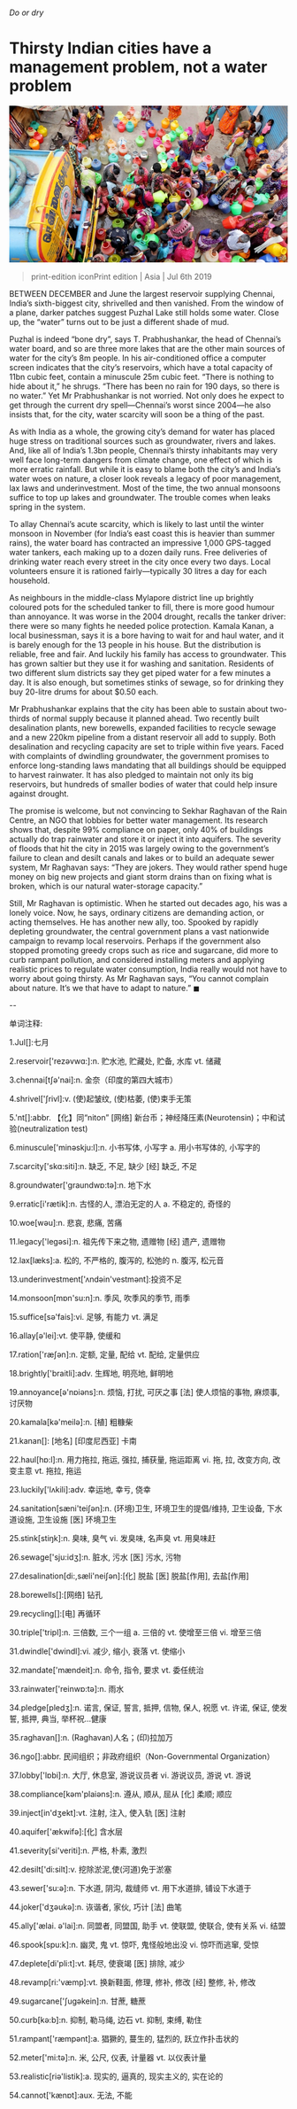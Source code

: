 ###### Do or dry

# Thirsty Indian cities have a management problem, not a water problem 

![image](images/20190706_ASP002_1.jpg) 

> print-edition iconPrint edition | Asia | Jul 6th 2019 

BETWEEN DECEMBER and June the largest reservoir supplying Chennai, India’s sixth-biggest city, shrivelled and then vanished. From the window of a plane, darker patches suggest Puzhal Lake still holds some water. Close up, the “water” turns out to be just a different shade of mud. 

Puzhal is indeed “bone dry”, says T. Prabhushankar, the head of Chennai’s water board, and so are three more lakes that are the other main sources of water for the city’s 8m people. In his air-conditioned office a computer screen indicates that the city’s reservoirs, which have a total capacity of 11bn cubic feet, contain a minuscule 25m cubic feet. “There is nothing to hide about it,” he shrugs. “There has been no rain for 190 days, so there is no water.” Yet Mr Prabhushankar is not worried. Not only does he expect to get through the current dry spell—Chennai’s worst since 2004—he also insists that, for the city, water scarcity will soon be a thing of the past. 

As with India as a whole, the growing city’s demand for water has placed huge stress on traditional sources such as groundwater, rivers and lakes. And, like all of India’s 1.3bn people, Chennai’s thirsty inhabitants may very well face long-term dangers from climate change, one effect of which is more erratic rainfall. But while it is easy to blame both the city’s and India’s water woes on nature, a closer look reveals a legacy of poor management, lax laws and underinvestment. Most of the time, the two annual monsoons suffice to top up lakes and groundwater. The trouble comes when leaks spring in the system. 

To allay Chennai’s acute scarcity, which is likely to last until the winter monsoon in November (for India’s east coast this is heavier than summer rains), the water board has contracted an impressive 1,000 GPS-tagged water tankers, each making up to a dozen daily runs. Free deliveries of drinking water reach every street in the city once every two days. Local volunteers ensure it is rationed fairly—typically 30 litres a day for each household. 

As neighbours in the middle-class Mylapore district line up brightly coloured pots for the scheduled tanker to fill, there is more good humour than annoyance. It was worse in the 2004 drought, recalls the tanker driver: there were so many fights he needed police protection. Kamala Kanan, a local businessman, says it is a bore having to wait for and haul water, and it is barely enough for the 13 people in his house. But the distribution is reliable, free and fair. And luckily his family has access to groundwater. This has grown saltier but they use it for washing and sanitation. Residents of two different slum districts say they get piped water for a few minutes a day. It is also enough, but sometimes stinks of sewage, so for drinking they buy 20-litre drums for about $0.50 each. 

Mr Prabhushankar explains that the city has been able to sustain about two-thirds of normal supply because it planned ahead. Two recently built desalination plants, new borewells, expanded facilities to recycle sewage and a new 220km pipeline from a distant reservoir all add to supply. Both desalination and recycling capacity are set to triple within five years. Faced with complaints of dwindling groundwater, the government promises to enforce long-standing laws mandating that all buildings should be equipped to harvest rainwater. It has also pledged to maintain not only its big reservoirs, but hundreds of smaller bodies of water that could help insure against drought. 

The promise is welcome, but not convincing to Sekhar Raghavan of the Rain Centre, an NGO that lobbies for better water management. Its research shows that, despite 99% compliance on paper, only 40% of buildings actually do trap rainwater and store it or inject it into aquifers. The severity of floods that hit the city in 2015 was largely owing to the government’s failure to clean and desilt canals and lakes or to build an adequate sewer system, Mr Raghavan says: “They are jokers. They would rather spend huge money on big new projects and giant storm drains than on fixing what is broken, which is our natural water-storage capacity.” 

Still, Mr Raghavan is optimistic. When he started out decades ago, his was a lonely voice. Now, he says, ordinary citizens are demanding action, or acting themselves. He has another new ally, too. Spooked by rapidly depleting groundwater, the central government plans a vast nationwide campaign to revamp local reservoirs. Perhaps if the government also stopped promoting greedy crops such as rice and sugarcane, did more to curb rampant pollution, and considered installing meters and applying realistic prices to regulate water consumption, India really would not have to worry about going thirsty. As Mr Raghavan says, “You cannot complain about nature. It’s we that have to adapt to nature.” ◼ 

-- 

 单词注释:

1.Jul[]:七月 

2.reservoir['rezәvwɑ:]:n. 贮水池, 贮藏处, 贮备, 水库 vt. 储藏 

3.chennai[tʃə'nai]:n. 金奈（印度的第四大城市） 

4.shrivel['ʃrivl]:v. (使)起皱纹, (使)枯萎, (使)束手无策 

5.'nt[]:abbr. 【化】同“niton” [网络] 新台币；神经降压素(Neurotensin)；中和试验(neutralization test) 

6.minuscule['minәskju:l]:n. 小书写体, 小写字 a. 用小书写体的, 小写字的 

7.scarcity['skɑ:siti]:n. 缺乏, 不足, 缺少 [经] 缺乏, 不足 

8.groundwater['graundwɒ:tә]:n. 地下水 

9.erratic[i'rætik]:n. 古怪的人, 漂泊无定的人 a. 不稳定的, 奇怪的 

10.woe[wәu]:n. 悲哀, 悲痛, 苦痛 

11.legacy['legәsi]:n. 祖先传下来之物, 遗赠物 [经] 遗产, 遗赠物 

12.lax[læks]:a. 松的, 不严格的, 腹泻的, 松弛的 n. 腹泻, 松元音 

13.underinvestment['ʌndәin'vestmәnt]:投资不足 

14.monsoon[mɒn'su:n]:n. 季风, 吹季风的季节, 雨季 

15.suffice[sә'fais]:vi. 足够, 有能力 vt. 满足 

16.allay[ә'lei]:vt. 使平静, 使缓和 

17.ration['ræʃәn]:n. 定额, 定量, 配给 vt. 配给, 定量供应 

18.brightly['braitli]:adv. 生辉地, 明亮地, 鲜明地 

19.annoyance[ә'nɒiәns]:n. 烦恼, 打扰, 可厌之事 [法] 使人烦恼的事物, 麻烦事, 讨厌物 

20.kamala[kә'meilә]:n. [植] 粗糠柴 

21.kanan[]: [地名] [印度尼西亚] 卡南 

22.haul[hɒ:l]:n. 用力拖拉, 拖运, 强拉, 捕获量, 拖运距离 vi. 拖, 拉, 改变方向, 改变主意 vt. 拖拉, 拖运 

23.luckily['lʌkili]:adv. 幸运地, 幸亏, 侥幸 

24.sanitation[sæni'teiʃәn]:n. (环境)卫生, 环境卫生的提倡/维持, 卫生设备, 下水道设施, 卫生设施 [医] 环境卫生 

25.stink[stiŋk]:n. 臭味, 臭气 vi. 发臭味, 名声臭 vt. 用臭味赶 

26.sewage['sju:idʒ]:n. 脏水, 污水 [医] 污水, 污物 

27.desalination[di:,sæli'neiʃәn]:[化] 脱盐 [医] 脱盐[作用], 去盐[作用] 

28.borewells[]:[网络] 钻孔 

29.recycling[]:[电] 再循环 

30.triple['tripl]:n. 三倍数, 三个一组 a. 三倍的 vt. 使增至三倍 vi. 增至三倍 

31.dwindle['dwindl]:vi. 减少, 缩小, 衰落 vt. 使缩小 

32.mandate['mændeit]:n. 命令, 指令, 要求 vt. 委任统治 

33.rainwater['reinwɒ:tә]:n. 雨水 

34.pledge[pledʒ]:n. 诺言, 保证, 誓言, 抵押, 信物, 保人, 祝愿 vt. 许诺, 保证, 使发誓, 抵押, 典当, 举杯祝...健康 

35.raghavan[]:n. (Raghavan)人名；(印)拉加万 

36.ngo[]:abbr. 民间组织；非政府组织（Non-Governmental Organization） 

37.lobby['lɒbi]:n. 大厅, 休息室, 游说议员者 vi. 游说议员, 游说 vt. 游说 

38.compliance[kәm'plaiәns]:n. 遵从, 顺从, 屈从 [化] 柔顺; 顺应 

39.inject[in'dʒekt]:vt. 注射, 注入, 使入轨 [医] 注射 

40.aquifer['ækwifә]:[化] 含水层 

41.severity[si'veriti]:n. 严格, 朴素, 激烈 

42.desilt['di:silt]:v. 挖除淤泥,使(河道)免于淤塞 

43.sewer['su:ә]:n. 下水道, 阴沟, 裁缝师 vt. 用下水道排, 铺设下水道于 

44.joker['dʒәukә]:n. 诙谐者, 家伙, 巧计 [法] 曲笔 

45.ally['ælai. ә'lai]:n. 同盟者, 同盟国, 助手 vt. 使联盟, 使联合, 使有关系 vi. 结盟 

46.spook[spu:k]:n. 幽灵, 鬼 vt. 惊吓, 鬼怪般地出没 vi. 惊吓而逃窜, 受惊 

47.deplete[di'pli:t]:vt. 耗尽, 使衰竭 [医] 排除, 减少 

48.revamp[ri:'væmp]:vt. 换新鞋面, 修理, 修补, 修改 [经] 整修, 补, 修改 

49.sugarcane['ʃugәkein]:n. 甘蔗, 糖蔗 

50.curb[kә:b]:n. 抑制, 勒马绳, 边石 vt. 抑制, 束缚, 勒住 

51.rampant['ræmpәnt]:a. 猖獗的, 蔓生的, 猛烈的, 跃立作扑击状的 

52.meter['mi:tә]:n. 米, 公尺, 仪表, 计量器 vt. 以仪表计量 

53.realistic[riә'listik]:a. 现实的, 逼真的, 现实主义的, 实在论的 

54.cannot['kænɒt]:aux. 无法, 不能 


